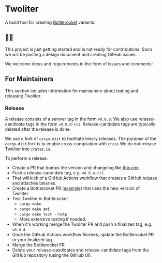 # Twoliter

A build tool for creating [Bottlerocket] variants.

[Bottlerocket]: https://github.com/bottlerocket-os/bottlerocket

## 🚧👷 

This project is just getting started and is not ready for contributions.
Soon we will be posting a design document and creating GitHub issues.

We welcome ideas and requirements in the form of issues and comments!

## For Maintainers

This section includes information for maintainers about testing and releasing Twoliter.

### Release

A release consists of a semver tag in the form `v0.0.0`.
We also use release-candidate tags in the form `v0.0.0-rc1`.
Release-candidate tags are typically deleted after the release is done.

We use a fork of `cargo-dist` to facilitate binary releases.
The purpose of the `cargo-dist` fork is to enable cross-compilation with `cross`
We do not release Twoliter into `crates.io`.

To perform a release:

- Create a PR that bumps the version and changelog like [this one].
- Push a release-candidate tag, e.g. `v0.0.4-rc1`.
- That will kick of a GitHub Actions workflow that creates a GitHub release and attaches binaries.
- Create a Bottlerocket PR ([example]) that uses the new version of Twoliter.
- Test Twoliter in Bottlerocket
  - `cargo make`
  - `cargo make ami`
  - `cargo make test --help`
  - More extensive testing if needed.
- When it's working merge the Twoliter PR and push a finalized tag, e.g. `v0.0.4`.
- Once the GitHub Actions workflow finishes, update the Bottlerocket PR to your finalized tag.
- Merge the Bottlerocket PR
- Delete your release-candidates and release-candidate tags from the GitHub repository (using the GitHub UI).

[this one]: https://github.com/bottlerocket-os/twoliter/pull/91
[example]: https://github.com/bottlerocket-os/bottlerocket/pull/3480
